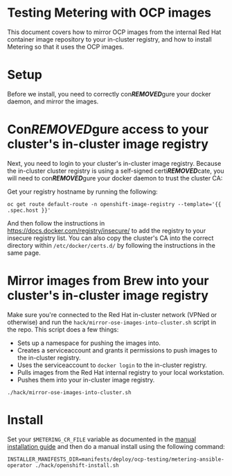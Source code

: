 # Testing Metering with OCP images

This document covers how to mirror OCP images from the internal Red Hat container image repository to your in-cluster registry, and how to install Metering so that it uses the OCP images.

# Setup

Before we install, you need to correctly con***REMOVED***gure your docker daemon, and mirror the images.

# Con***REMOVED***gure access to your cluster's in-cluster image registry

Next, you need to login to your cluster's in-cluster image registry.
Because the in-cluster cluster registry is using a self-signed certi***REMOVED***cate, you will need to con***REMOVED***gure your docker daemon to trust the cluster CA:

Get your registry hostname by running the following:

```
oc get route default-route -n openshift-image-registry --template='{{ .spec.host }}'
```

And then follow the instructions in https://docs.docker.com/registry/insecure/ to add the registry to your insecure registry list.
You can also copy the cluster's CA into the correct directory within `/etc/docker/certs.d/` by following the instructions in the same page.

# Mirror images from Brew into your cluster's in-cluster image registry

Make sure you're connected to the Red Hat in-cluster network (VPNed or otherwise) and run the `hack/mirror-ose-images-into-cluster.sh` script in the repo.
This script does a few things:

- Sets up a namespace for pushing the images into.
- Creates a serviceaccount and grants it permissions to push images to the in-cluster registry.
- Uses the serviceaccount to `docker login` to the in-cluster registry.
- Pulls images from the Red Hat internal registry to your local workstation.
- Pushes them into your in-cluster image registry.

```
./hack/mirror-ose-images-into-cluster.sh
```

# Install

Set your `$METERING_CR_FILE` variable as documented in the [manual installation guide][manual-install] and then do a manual install using the following command:

```
INSTALLER_MANIFESTS_DIR=manifests/deploy/ocp-testing/metering-ansible-operator ./hack/openshift-install.sh
```

[manual-install]: manual-install.md
